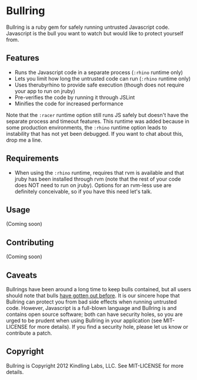 Bullring
========

Bullring is a ruby gem for safely running untrusted Javascript code.  Javascript
is the bull you want to watch but would like to protect yourself from.

Features
--------

* Runs the Javascript code in a separate process (`:rhino` runtime only)
* Lets you limit how long the untrusted code can run (`:rhino` runtime only)
* Uses therubyrhino to provide safe execution (though does not require your app to run on jruby)
* Pre-verifies the code by running it through JSLint
* Minifies the code for increased performance

Note that the `:racer` runtime option still runs JS safely but doesn't have the separate process and timeout features.  This runtime was added because in some production environments, the `:rhino` runtime option leads to instability that has not yet been debugged.  If you want to chat about this, drop me a line.

Requirements
------------

* When using the `:rhino` runtime, requires that rvm is available and that jruby has been installed through rvm (note that the rest of your code does NOT need to run on jruby).  Options for an rvm-less use are definitely conceivable, so if you have this need let's talk.

Usage
-----

(Coming soon)

Contributing
------------

(Coming soon)

Caveats
-------

Bullrings have been around a long time to keep bulls contained, but all users
should note that bulls [have gotten out before](http://tgr.ph/9tXxbc).  It is our
sincere hope that Bullring can protect you from bad side effects when running 
untrusted code.  However, Javascript is a full-blown language and Bullring is and 
contains open source software; both can have security holes, so you are urged
to be prudent when using Bullring in your application (see MIT-LICENSE for more details).
If you find a security hole, please let us know or contribute a patch.  

Copyright
---------

Bullring is Copyright 2012 Kindling Labs, LLC.  See MIT-LICENSE for more details.
